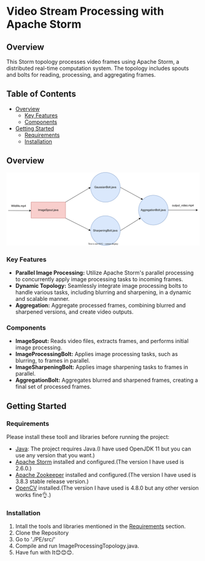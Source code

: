 # Video Stream Processing with Apache Storm

## Overview

This Storm topology processes video frames using Apache Storm, a distributed real-time computation system. The topology includes spouts and bolts for reading, processing, and aggregating frames.

## Table of Contents

- [Overview](#overview)
  - [Key Features](#key-features)
  - [Components](#components) 
- [Getting Started](#getting-started)
  - [Requirements](#requirements)
  - [Installation](#installation)

## Overview
![Image Processing Toploogy](diagrams/Topology.svg)

### Key Features

- **Parallel Image Processing:** Utilize Apache Storm's parallel processing to concurrently apply image processing tasks to incoming frames.
- **Dynamic Topology:** Seamlessly integrate image processing bolts to handle various tasks, including blurring and sharpening, in a dynamic and scalable manner.
- **Aggregation:** Aggregate processed frames, combining blurred and sharpened versions, and create video outputs.

### Components

- **ImageSpout:** Reads video files, extracts frames, and performs initial image processing.
- **ImageProcessingBolt:** Applies image processing tasks, such as blurring, to frames in parallel.
- **ImageSharpeningBolt:** Applies image sharpening tasks to frames in parallel.
- **AggregationBolt:** Aggregates blurred and sharpened frames, creating a final set of processed frames.



## Getting Started

### Requirements
Please install these tooll and libraries before running the project:
- [Java](https://www.java.com/): The project requires Java.(I have used OpenJDK 11 but you can use any version that you want.)
- [Apache Storm](http://storm.apache.org/) installed and configured.(The version I have used is 2.6.0.)
- [Apache Zookeeper](https://zookeeper.apache.org/) installed and configured.(The version I have used is 3.8.3 stable release version.)
- [OpenCV](https://opencv.org/) installed.(The version I have used is 4.8.0 but any other version works fine👌.)

### Installation
1. Intall the tools and libraries mentioned in the [Requirements](#requirements) section.
2. Clone the Repository
3. Go to './PE/src/'
4. Compile and run ImageProcessingTopology.java.
5. Have fun with It😊😊😊.

